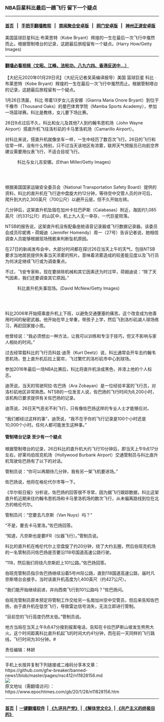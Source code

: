 ### NBA巨星科比最后一趟飞行 留下一个疑点
------------------------

#### [首页](https://github.com/gfw-breaker/banned-news1/blob/master/README.md) &nbsp;&nbsp;|&nbsp;&nbsp; [手把手翻墙教程](https://github.com/gfw-breaker/guides/wiki) &nbsp;&nbsp;|&nbsp;&nbsp; [禁闻聚合安卓版](https://github.com/gfw-breaker/bn-android) &nbsp;&nbsp;|&nbsp;&nbsp; [网门安卓版](https://github.com/oGate2/oGate) &nbsp;&nbsp;|&nbsp;&nbsp; [神州正道安卓版](https://github.com/SzzdOgate/update) 



<div><img alt="" class="aligncenter wp-post-image" src="https://i.epochtimes.com/assets/uploads/2020/01/GettyImages-521028444-600x400.jpg"/>
<div class="red16 caption">
 美国篮球巨星科比·布莱恩特（Kobe Bryant）辉煌的一生在最后一次飞行中戛然而止。根据管制塔台的记录，这趟最后旅程留有一个疑点。(Harry How/Getty Images)
</div>
</div><hr/>

#### [翻墙必看视频（文昭、江峰、法轮功、八九六四、香港反送中...）](http://167.172.214.107/home.html)

<div><p>
 【大纪元2020年01月29日讯】（大纪元记者吴英编译报导）美国
 <ok href="https://www.epochtimes.com/gb/tag/%E7%AF%AE%E7%90%83%E5%B7%A8%E6%98%9F.html">
  篮球巨星
 </ok>
 <ok href="https://www.epochtimes.com/gb/tag/%E7%A7%91%E6%AF%94.html">
  科比
 </ok>
 ·布莱恩特（Kobe Bryant）辉煌的一生在最后一次飞行中戛然而止。根据管制塔台的记录，这趟最后旅程留有一个疑点。
</p>
<p>
 1月26日清晨，
 <ok href="https://www.epochtimes.com/gb/tag/%E7%A7%91%E6%AF%94.html">
  科比
 </ok>
 带着13岁女儿吉安娜（Gianna Maria Onore Bryant）到位于千橡市（Thousand Oaks）的曼巴体育学院（Mamba Sports Academy），参加一场篮球赛。科比是教练，女儿要下场比赛。
</p>
<p>
 26日9点过后不久，科比和女儿及其他7人到约翰韦恩机场（John Wayne Airport）搭直升机飞往洛杉矶的卡马里洛机场（Camarillo Airport）。
</p>
<p>
 对科比来说，搭直升机就像坐车一样，一生中经历了数百次飞行。26日的飞行和往常一样，没有什么特别，只不过当天该地区有浓雾，联邦天气预报员已向航空界建议需要用仪表飞行，不适合目视飞行。
</p>
<figure class="wp-caption aligncenter" style="width: 425px">
 <ok href="http://i.epochtimes.com/assets/uploads/2020/01/GettyImages-1164592839.jpg">
  <img alt="" class="wp-image-11828168" src="http://i.epochtimes.com/assets/uploads/2020/01/GettyImages-1164592839.jpg"/>
 </ok>
 <br/><figcaption class="wp-caption-text">
  科比与女儿吉安娜。(Ethan Miller/Getty Images)
 </figcaption><br/>
</figure><br/>
<p>
 根据美国国家运输安全委员会（National Transportation Safety Board）提供的资料，科比的直升机在飞行途中盘旋大约12分钟，等待空中交管人员的许可后，爬升到大约2,300英尺（700公尺）以避开云层，但不久开始左转。
</p>
<p>
 几分钟后，这架直升机坠毁在加州卡拉巴萨斯（Calabasas）附近，海拔约1,085英尺（约331公尺）的山区中，机上九人无一幸存，一代巨星陨落。
</p>
<p>
 NTSB的报告说，这架直升机没有配备座舱语音记录器或飞行数据记录器。该委员会成员珍妮弗・荷姆迪（Jennifer Homendy）周一（27号）告诉记者说，她相信调查人员能够根据现场残骸来判断坠机原因。
</p>
<p>
 在27日的新闻发布会中，大部分时间都在探讨26日当天上午的天气，包括NTSB要求当地居民提供失事当天浓雾的照片。意味着浓雾造成的较差能见度以及飞行员为何决定继续飞行或为调查重点。
</p>
<p>
 不过，飞安专家称，现在要排除机械和其它因素还为时过早，荷姆迪说：“除了天气因素，我们还要调查其它原因。”
</p>
<figure class="wp-caption aligncenter" id="attachment_11828173" style="width: 600px">
 <ok href="http://i.epochtimes.com/assets/uploads/2020/01/GettyImages-1196588098.jpg">
  <img alt="" class="size-full wp-image-11828173" src="http://i.epochtimes.com/assets/uploads/2020/01/GettyImages-1196588098.jpg"/>
 </ok>
 <br/><figcaption class="wp-caption-text">
  科比直升机失事现场。(David McNew/Getty Images)
 </figcaption><br/>
</figure><br/>
<p>
 科比2006年开始搭乘直升机上下班，以避免交通壅塞的痛苦。这个改变成为他善用时间的秘密武器。他开始在早上举重，带孩子上学，然后飞到洛杉矶湖人球场练习，再赶回家接小孩。
</p>
<p>
 他曾经说：“我必须想出一种方法，让我可以训练和专注于技巧，但又不影响与家人相处的时间。”
</p>
<p>
 过去经常载科比的飞行员科兹·迪茨（Kurt Deetz）说，科比通常会开车去约翰韦恩机场，登上直升机后拉上窗帘，飞过繁忙的洛杉矶市中心到球场。
</p>
<p>
 参加2016年最后一场NBA比赛后，科比将直升机涂成黑色，并漆上他的个人标志。
</p>
<p>
 迪茨说，当天的驾驶阿拉·佐巴扬（Ara Zobayan）是一位经验丰富的飞行员，对洛杉矶地区非常熟悉。NTSB的一位发言人说，佐巴扬的飞行时间为8,200小时，该机构已要求提供有关佐巴扬的记录。
</p>
<p>
 迪茨说，26日天气恶劣不利飞行，只有像佐巴扬这样的专业人士才能够应对。
</p>
<p>
 “我们都经过这样的事”，迪茨说，“我不在乎你的飞行记录是100个小时还是10,000个小时。任何人都可能发生这种事。”
</p>
<h4>
 管制塔台记录 至少有一个疑点
</h4>
<p>
 根据管制塔台的记录，26日科比的直升机大约飞行10分钟后，即当天上午9点17分左右，好莱坞伯班克机场（Hollywood Burbank Airport）交通管制员与科比直升机驾驶佐巴扬有了以下的对话。
</p>
<p>
 管制员说：“你可以再期待几分钟，我有另一架飞机要进场。”
</p>
<p>
 佐巴扬说，他将在格伦代尔市等一下。
</p>
<p>
 《华尔街日报》分析说，佐巴扬的回答很不寻常，因为据飞行跟踪数据，科比这架直升机近期来往约翰韦恩机场和卡马里洛机场的数次飞行，从未偏离路线到位在北方的格伦代尔。
</p>
<p>
 管制员问：“您要去凡奈斯（Van Nuys）吗？”
</p>
<p>
 “不是，要去卡马里洛。”佐巴扬回答。
</p>
<p>
 “知道，凡奈斯也是要IFR（仪器飞行）。”管制员说。
</p>
<p>
 科比的直升机在格伦代尔上空盘旋了约20分钟，绕了大约五圈，然后伯班克机场的一名管制员问佐巴扬是否要沿118号国道高速公路行驶。
</p>
<p>
 “118，然后我们将绕凡奈斯赶上101公路。”佐巴扬回答。
</p>
<p>
 伯班克管制员指示佐巴扬继续沿着5号州际公路，直到118国道高速公路，届时凡奈斯塔台会接手。当时该直升机高度为1,400英尺（约427公尺）。
</p>
<p>
 “我们能开始继续前进，并向西南飞行到101公路吗？”佐巴扬问。
</p>
<p>
 伯班克管制员原本预定将管制工作交给另一名南加州空中交管员，但后来告知佐巴扬，由于直升机在低空飞行，导致雷达信号消失，无法立即进行管制。
</p>
<p>
 “目前您的飞行高度仍然太低。”管制员说。
</p>
<p>
 地方当局在当天上午9点47分接到报案电话，告知在卡拉巴萨斯山坡发生熊熊大火。这个时间距离科比直升机起飞的时间大约41分钟，而在前一天同样的飞行路线，飞行时间为30分钟。#
</p>
<p>
 责任编辑：林妍
</p>
</div>
<hr/>
手机上长按并复制下列链接或二维码分享本文章：<br/>
https://github.com/gfw-breaker/banned-news1/blob/master/pages/nsc412/n11828156.md <br/>
<a href='https://github.com/gfw-breaker/banned-news1/blob/master/pages/nsc412/n11828156.md'><img src='https://github.com/gfw-breaker/banned-news1/blob/master/pages/nsc412/n11828156.md.png'/></a> <br/>
原文地址（需翻墙访问）：https://www.epochtimes.com/gb/20/1/28/n11828156.htm


------------------------
#### [首页](https://github.com/gfw-breaker/banned-news1/blob/master/README.md) &nbsp;|&nbsp; [一键翻墙软件](https://github.com/gfw-breaker/nogfw/blob/master/README.md) &nbsp;| [《九评共产党》](https://github.com/gfw-breaker/9ping.md/blob/master/README.md#九评之一评共产党是什么) | [《解体党文化》](https://github.com/gfw-breaker/jtdwh.md/blob/master/README.md) | [《共产主义的终极目的》](https://github.com/gfw-breaker/gczydzjmd.md/blob/master/README.md)


<img src='http://gfw-breaker.win/banned-news/pages/nsc412/n11828156.md' width='0px' height='0px'/>